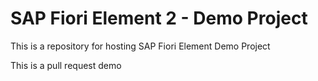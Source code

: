 # SAP Fiori Element 2 - Demo Project

This is a repository for hosting SAP Fiori Element Demo Project

This is a pull request demo
